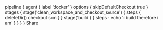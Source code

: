 pipeline {
  agent { label 'docker' }
  options {
    skipDefaultCheckout true
  }
  stages {
    stage('clean_workspace_and_checkout_source') {
      steps {
        deleteDir()
        checkout scm
      }
    }
    stage('build') {
      steps {
        echo 'i build therefore i am'
      }
    }
  }
}
Share
